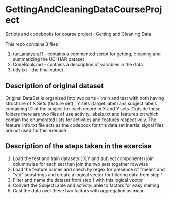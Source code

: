 # GettingAndCleaningDataCourseProject
Scripts and codebooks for course project : Getting and Cleaning Data

This repo contains 3 files
1. run_analysis.R - contains a commented script for getting, cleaning and summarizing the UCI HAR dataset
2. CodeBook.md - contains a description of variables in the data
3. tidy.txt - the final output 

## Description of original dataset 
Original DataSet is organized into two parts - train and test with both having structrure of X Sets (feature set) , Y sets (target label) ans subject labels containing ID of the subject for each record in X and Y sets. 
Outside these folders there are two files of use activity_labels.txt and features.txt which contain the enumerated lists for activities and features respectively.
The feature_info.txt file acts as the codebook for this data set 
Inertial signal files are not used for this exercise

## Description of the steps taken in the exercise
1. Load the test and train datasets ( X,Y and subject components) join columnwise for each set then join the two sets together rowwise
2. Load the feature names and chech by regex for presence of "mean" and "std" substrings and create a logical vector for filtering data from step 1
3. Filter and name the dataset from step 1 with this logical vector
4. Convert the SubjectLable and activityLable to factors for easy melting
5. Cast the data over these two factors with aggregation as mean 
